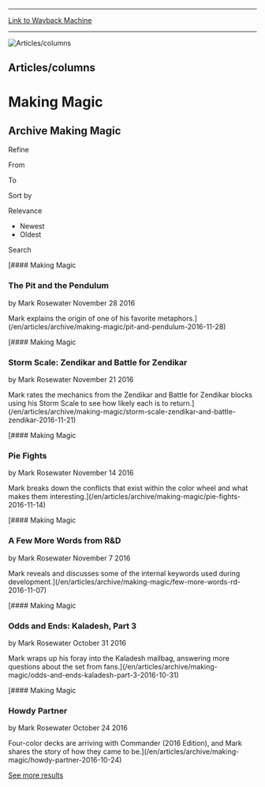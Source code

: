 
---
[Link to Wayback Machine](https://web.archive.org/web/20161202133742/http://magic.wizards.com/en/articles/columns/making-magic)

[_metadata_:generator]:- "Drupal 7 (http://drupal.org)"
[_metadata_:node]:- "314673"
[_metadata_:source]:- "div-block-system-main"
[_metadata_:title]:- "Making Magic"
[_metadata_:wayback_capture_timestamp]:- "2016-12-02 13:37:42"
[_metadata_:wayback_raw_url]:- "https://web.archive.org/web/20161202133742id_/http://magic.wizards.com/en/articles/columns/making-magic"
[_metadata_:wayback_url]:- "http://magic.wizards.com/en/articles/columns/making-magic"
---










![Articles/columns](https://media.magic.wizards.com/images/featured/EN_MakingMagic_Header.jpg)




Articles/columns
----------------


Making Magic
============
















Archive Making Magic
--------------------





Refine


From




To




Sort by

Relevance
* Newest
* Oldest






Search










[#### Making Magic



### The Pit and the Pendulum



by Mark Rosewater
 November 28 2016 




Mark explains the origin of one of his favorite metaphors.](/en/articles/archive/making-magic/pit-and-pendulum-2016-11-28)


[#### Making Magic



### Storm Scale: Zendikar and Battle for Zendikar



by Mark Rosewater
 November 21 2016 




Mark rates the mechanics from the Zendikar and Battle for Zendikar blocks using his Storm Scale to see how likely each is to return.](/en/articles/archive/making-magic/storm-scale-zendikar-and-battle-zendikar-2016-11-21)


[#### Making Magic



### Pie Fights



by Mark Rosewater
 November 14 2016 




Mark breaks down the conflicts that exist within the color wheel and what makes them interesting.](/en/articles/archive/making-magic/pie-fights-2016-11-14)


[#### Making Magic



### A Few More Words from R&D



by Mark Rosewater
 November 7 2016 




Mark reveals and discusses some of the internal keywords used during development.](/en/articles/archive/making-magic/few-more-words-rd-2016-11-07)


[#### Making Magic



### Odds and Ends: Kaladesh, Part 3



by Mark Rosewater
 October 31 2016 




Mark wraps up his foray into the Kaladesh mailbag, answering more questions about the set from fans.](/en/articles/archive/making-magic/odds-and-ends-kaladesh-part-3-2016-10-31)


[#### Making Magic



### Howdy Partner



by Mark Rosewater
 October 24 2016 




Four-color decks are arriving with Commander (2016 Edition), and Mark shares the story of how they came to be.](/en/articles/archive/making-magic/howdy-partner-2016-10-24)
 


[See more results](javascript:void(0);)










